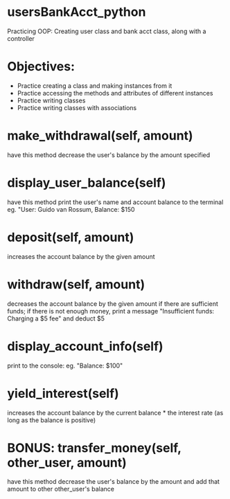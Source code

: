 # usersBankAcct_python
Practicing OOP: Creating user class and bank acct class, along with a controller

# Objectives:
- Practice creating a class and making instances from it
- Practice accessing the methods and attributes of different instances
- Practice writing classes
- Practice writing classes with associations

# make_withdrawal(self, amount) 
have this method decrease the user's balance by the amount specified

# display_user_balance(self)
have this method print the user's name and account balance to the terminal
eg. "User: Guido van Rossum, Balance: $150

# deposit(self, amount)
increases the account balance by the given amount

# withdraw(self, amount)
decreases the account balance by the given amount if there are sufficient funds; if there is not enough money, print a message "Insufficient funds: Charging a $5 fee" and deduct $5

# display_account_info(self)
print to the console: eg. "Balance: $100"

# yield_interest(self)
increases the account balance by the current balance * the interest rate (as long as the balance is positive)


# BONUS: transfer_money(self, other_user, amount)
have this method decrease the user's balance by the amount and add that amount to other other_user's balance
